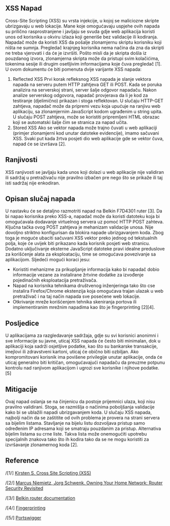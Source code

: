 ## XSS Napad

Cross-Site Scripting (XSS) su vrsta injekcije, u kojoj se maliciozne skripte ubrizgavaju u web lokacije. Mane koje omogućavaju uspjehe ovih napada su prilično rasprostranjene i javljaju se svuda gdje web aplikacija koristi unos od korisnika u okviru izlaza koji generiše bez validacije ili kodiranja. Napadač može da koristi XSS da pošalje zlonamjernu skriptu korisniku koji ništa ne sumnja. Pregledač krajnjeg korisnika nema načina da zna da skripti ne treba vjerovati i da će je izvršiti. Pošto misli da je skripta došla iz pouzdanog izvora, zlonamjerna skripta može da pristupi svim kolačićima, tokenima sesije ili drugim osetljivim informacijama koje čuva pregledač [1].
U ovom dokumentu će biti pomenuta dvije varijante XSS napada:

1.  Reflected XSS
    Prvi korak refleksnog XSS napada je slanje vektora napada na serveru putem HTTP zahtjeva GET ili POST. Kada se poruka analizira na serverskoj strani, server šalje odgovor napadaču. Nakon analize serverskog odgovora, napadač provjerava da li je kod za testiranje (djelimično) prikazan i stoga reflektovan. U slučaju HTTP-GET zahtjeva, napadač može da pripremi vezu koja upućuje na ranjivu web aplikaciju, sa zlonamjernim JavaScript kodom ugrađenim u string upita. U slučaju POST zahtjeva, može se koristiti pripremljeni HTML obrazac koji se automatski šalje čim se stranica za napad učita.
2.  Stored XSS
    Ako se vektor napada može trajno čuvati u web aplikaciji (primjer zlonamjerni kod unutar datoteke evidencije), imamo sačuvani XSS. Svaki put kada žrtva posjeti dio web aplikacije gde se vektor čuva, napad će se izvršava [2].

## Ranjivosti

XSS ranjivosti se javljaju kada unos koji dolazi u web aplikacije nije validiran ili sadržaj u pretraživaču nije pravilno izbačen pre nego što se prikaže ili taj isti sadržaj nije enkodiran.

## Opisan slučaj napada

U nastavku će se detaljno razmotriti napad na Belkin F7D4301 ruter [3]. Da bi napao korisnika preko XSS-a, napadač može da koristi datoteku koja bi omogućavala dodavanje virtuelnog servera uz pomoć HTTP POST zahteva. Ključna tačka ovog POST zahtjeva je mehanizam validacije unosa. Nije dovoljno striktno konfigurisan da blokira napade ubrizgavanjem koda. Zbog toga je moguće ubaciti sačuvani XSS vektor preko jednog od tekstualnih polja, koje će uvijek biti prikazano kada korisnik posjeti web stranicu.
Dodatno uključivanje eksterne JavaScript datoteke pravi idealne preduslove za korišćenje alata za eksploataciju, time se omogućava povezivanje sa aplikacijom.
Sljedeći mogući koraci jesu:

- Koristiti mehanizme za prikupljanje informacija kako bi napadač dobio informacije vezane za instalirane žrtvine dodatke za izvođenje pojedinačnih eksploatacija pretraživača.
- Napad na korisnika tehnikama društvenog inženjeringa tako što cse instalira Firefox/Chrome ekstenzija koja omogućava trajan ulazak u web pretraživač i na taj način napada sve posećene web lokacije.
- Otkrivanje mreže korišćenjem tehnika skeniranja portova ili implementiranim mrežnim napadima kao što je fingerprinting [2][4].

## Posljedice

U aplikacijama za razgledavanje sadržaja, gdje su svi korisnici anonimni i sve informacije su javne, uticaj XSS napada će često biti minimalan, dok u aplikaciji koja sadrži osjetljive podatke, kao što su bankarske transakcije, imejlovi ili zdravstveni kartoni, uticaj će obično biti ozbiljan.
Ako kompromitovani korisnik ima povišene privilegije unutar aplikacije, onda će uticaj generalno biti kritičan, omogućavajući napadaču da preuzme potpunu kontrolu nad ranjivom aplikacijom i ugrozi sve korisnike i njihove podatke. [5]

## Mitigacije

Ovaj napad oslanja se na činjenicu da postoje prijemnici ulaza, koji nisu pravilno validirani. Stoga, se razmišlja o načinima poboljšanja validacije kako bi se ublažili napadi ubrizgavanjem koda. U slučaju XSS napada, najbolji način da se zaštitite od ovih problema je provera na strani servera sa bijelim listama. Stavljanje na bijelu listu dozvoljava pristup samo određenim IP adresama koji se smatraju pouzdanim za pristup. Alternativa bijelim listama su crne liste. Takva lista može onemogućiti upotrebu specijalnih znakova tako što ih kodira tako da se ne mogu koristiti za izvršavanje zlonamernog koda [2].

## Reference

/[1/] [Kirsten S. Cross Site Scripting (XSS)](https://owasp.org/www-community/attacks/xss/)

/[2/] [Marcus Niemietz, Jorg Schwenk. Owning Your Home Network: Router Security Revisited](https://arxiv.org/pdf/1506.04112.pdf)

/[3/] [Belkin router documentation](https://www.belkin.com/my/support-article?articleNum=7994)

/[4/] [Fingerprinting](fingerprinting)

/[5/] [Portswigger](https://portswigger.net/web-security/cross-site-scripting)
